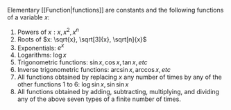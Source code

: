 Elementary [[Function|functions]] are constants and the following functions of a variable $x$:

1. Powers of $x: x, x^2, x^n$
2. Roots of $x: \sqrt{x}, \sqrt[3]{x}, \sqrt[n]{x}$
3. Exponentials: $e^x$
4. Logarithms: $\log{x}$
5. Trigonometric functions: $\sin{x}, \cos{x}, \tan{x}, etc$
6. Inverse trigonometric functions: $\arcsin{x}, \arccos{x}, etc$
7. All functions obtained by replacing  $x$ any number of times by any of the other functions 1 to 6: $\log{\sin{x}}, \sin{\sin{x}}$
8. All functions obtained by adding, subtracting, multiplying, and dividing any of the above seven types of a finite number of times.
